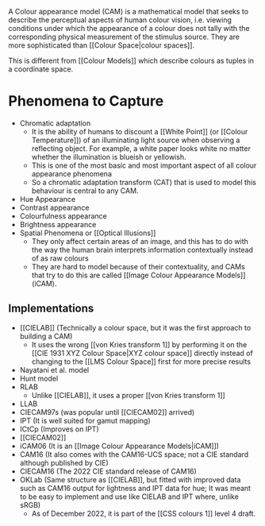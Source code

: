 A Colour appearance model (CAM) is a mathematical model that seeks to describe the perceptual aspects of human colour vision, i.e. viewing conditions under which the appearance of a colour does not tally with the corresponding physical measurement of the stimulus source. They are more sophisticated than [[Colour Space|colour spaces]].

This is different from [[Colour Models]] which describe colours as tuples in a coordinate space.

# Phenomena to Capture
- Chromatic adaptation
	- It is the ability of humans to discount a [[White Point]] (or [[Colour Temperature]]) of an illuminating light source when observing a reflecting object. For example, a white paper looks white no matter whether the illumination is blueish or yellowish.
	- This is one of the most basic and most important aspect of all colour appearance phenomena
	- So a chromatic adaptation transform (CAT) that is used to model this behaviour is central to any CAM.
- Hue Appearance
- Contrast appearance
- Colourfulness appearance
- Brightness appearance
- Spatial Phenomena or [[Optical Illusions]]
	- They only affect certain areas of an image, and this has to do with the way the human brain interprets information contextually instead of as raw colours
	- They are hard to model because of their contextuality, and CAMs that try to do this are called [[Image Colour Appearance Models]] (iCAM).
## Implementations
- [[CIELAB]] (Technically a colour space, but it was the first approach to building a CAM)
	- It uses the wrong [[von Kries transform 1]] by performing it on the [[CIE 1931 XYZ Colour Space|XYZ colour space]] directly instead of changing to the [[LMS Colour Space]] first for more precise results
- Nayatani et al. model
- Hunt model
- RLAB
	- Unlike [[CIELAB]], it uses a proper [[von Kries transform 1]]
- LLAB
- CIECAM97s (was popular until [[CIECAM02]] arrived)
- IPT (It is well suited for gamut mapping)
- ICtCp (Improves on IPT)
- [[CIECAM02]]
- iCAM06 (It is an [[Image Colour Appearance Models|iCAM]])
- CAM16 (It also comes with the CAM16-UCS space; not a CIE standard although published by CIE)
- CIECAM16 (The 2022 CIE standard release of CAM16)
- OKLab (Same structure as [[CIELAB]], but fitted with improved data such as CAM16 output for lightness and IPT data for hue; It was meant to be easy to implement and use like CIELAB and IPT where, unlike sRGB)
	- As of December 2022, it is part of the [[CSS colours 1]] level 4 draft.
